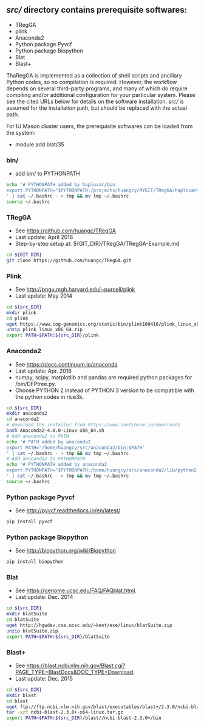 ## *src/* directory contains prerequisite softwares:
- TRegGA
- plink
- Anaconda2
- Python package Pyvcf
- Python package Biopython
- Blat
- Blast+

ThaRegGA is implemented as a collection of shell scripts and ancillary Python codes, so no compilation is required. However, the workflow depends on several third-party programs, and many of which do require compiling and/or additional configuration for your particular system. Please see the cited URLs below for details on the software installation. *src/* is assumed for the installation path, but should be replaced with the actual path.

For IU Mason cluster users, the prerequisite softwares can be loaded from the system:
- module add blat/35

### bin/
* add bin/ to PYTHONPATH
```bash
echo '# PYTHONPATH added by haplovar/bin
export PYTHONPATH="$PYTHONPATH:/projects/huangcy/MYGIT/TRegGA/haplovars/bin"
' | cat ~/.bashrc - > tmp && mv tmp ~/.bashrc
source ~/.bashrc
```

### TRegGA
* See https://github.com/huangc/TRegGA
* Last update: April 2016
* Step-by-step setup at: ${GIT_DIR}/TRegGA/TRegGA-Example.md
```bash
cd ${GIT_DIR}
git clone https://github.com/huangc/TRegGA.git
```

### Plink
* See http://pngu.mgh.harvard.edu/~purcell/plink
* Last update: May 2014
```bash
cd ${src_DIR}
mkdir plink
cd plink
wget https://www.cog-genomics.org/static/bin/plink160416/plink_linux_x86_64.zip
unzip plink_linux_x86_64.zip
export PATH=$PATH:${src_DIR}/plink
```

### Anaconda2
* See https://docs.continuum.io/anaconda
* Last update: Apr. 2016
* numpy, scipy, matplotlib and pandas are required python packages for /bin/DFPtree.py.
* Choose PYTHON 2 instead of PYTHON 3 version to be compatible with the python codes in rice3k.
```bash
cd ${src_DIR}
mkdir anaconda2
cd anaconda2
# download the installer from https://www.continuum.io/downloads
bash Anaconda2-4.0.0-Linux-x86_64.sh
# Add anaconda2 to PATH
echo '# PATH added by anaconda2
export PATH="/home/huangcy/src/anaconda2/bin:$PATH"
' | cat ~/.bashrc - > tmp && mv tmp ~/.bashrc
# Add anaconda2 to PYTHONPATH
echo '# PYTHONPATH added by anaconda2
export PYTHONPATH="$PYTHONPATH:/home/huangcy/src/anaconda2/lib/python2.7/site-packages"
' | cat ~/.bashrc - > tmp && mv tmp ~/.bashrc
source ~/.bashrc
```

### Python package Pyvcf
* See http://pyvcf.readthedocs.io/en/latest/
```bash
pip install pyvcf
```

### Python package Biopython
* See http://biopython.org/wiki/Biopython
```bash
pip install biopython
```

### Blat
* See https://genome.ucsc.edu/FAQ/FAQblat.html.
* Last update: Dec. 2014
```bash
cd ${src_DIR}
mkdir blatSuite
cd blatSuite
wget http://hgwdev.cse.ucsc.edu/~kent/exe/linux/blatSuite.zip
unzip blatSuite.zip
export PATH=$PATH:${src_DIR}/blatSuite
```

### Blast+
* See https://blast.ncbi.nlm.nih.gov/Blast.cgi?PAGE_TYPE=BlastDocs&DOC_TYPE=Download.
* Last update: Dec. 2015
```bash
cd ${src_DIR}
mkdir blast
cd blast
wget ftp://ftp.ncbi.nlm.nih.gov/blast/executables/blast+/2.3.0/ncbi-blast-2.3.0+-x64-linux.tar.gz
tar -xzf ncbi-blast-2.3.0+-x64-linux.tar.gz
export PATH=$PATH:${src_DIR}/blast//ncbi-blast-2.3.0+/bin
```
